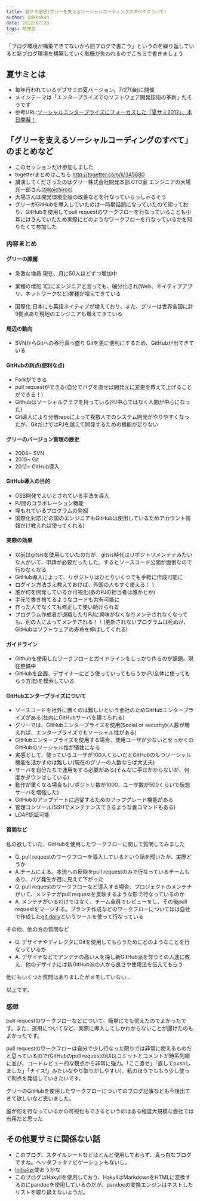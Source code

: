 ```yaml
---
title: 夏サミ感想(グリーを支えるソーシャルコーディングのすべてについて)
author: @dekokun
date: 2012/07/29
tags: 勉強会
---
```


「ブログ環境が構築できてないから旧ブログで書こう」というのを繰り返していると新ブログ環境を構築していく気概が失われるのでこちらで書きましょう

## 夏サミとは

* 毎年行われているデブサミの夏バージョン。7/27(金)に開催
* メインテーマは「エンタープライズでのソフトウェア開発技術の革新」だそうです
* 参考URL:[ソーシャルエンタープライズにフォーカスした「夏サミ2012」、本日開幕！](http://codezine.jp/article/detail/6701)

## 「グリーを支えるソーシャルコーディングのすべて」のまとめなど

* このセッションだけ参加しました
* togetterまとめはこちら http://togetter.com/li/345680
* 講演してくださったのはグリー株式会社開発本部 CTO室 エンジニアの大場光一郎さん([@koichiroo](https://twitter.com/koichiroo/))
* 大場さんは開発環境全般の改善などを行なっていらっしゃるそう
* グリーがGitHubを導入していたのは一時期話題になっていたので知っており、GitHubを使用してpull requestのワークフローを行なっていることも小耳にはさんでいたため実際にどのようなワークフローを行なっているかを知りたくて参加した

### 内容まとめ

#### グリーの課題

* 急激な増員
現在、月に50人ほどずつ増加中

* 業種の増加
1口にエンジニアと言っても、細分化され(Web、ネイティブアプリ、ネットワークなど)業種が増えてきている

* 国際化
日本にも英語ネイティブが増えており、また、グリーは世界各国に計9拠点あり現地のエンジニアも増えてきている

#### 周辺の動向

* SVNからGitへの移行真っ盛り
Gitを更に便利にするため、GitHubが出てきている

#### GitHubの利点(便利な点)

* Forkができる
* pull requestができる(自分でバグを直せば開発元に変更を教えて上げることができる！)
* Githubはソーシャルグラフを持っている(PJ中心ではなく人間が中心になった)
* Git導入により分散repoによって複数人でのシステム開発がやりやすくなったが、GitだけではPJを越えて開発するための機能が足りない

#### グリーのバージョン管理の歴史

* 2004~ SVN
* 2010~ Git
* 2012~ GitHub導入

#### GitHub導入の目的

* OSS開発でよいとされている手法を導入
* PJ間のコラボレーション機能
* 埋もれているプログラムの発掘
* 国際化対応(どの国のエンジニアもGitHubは使用しているためアカウント情報だけ教えれば使ってくれる)

#### 実際の効果

* 以前はgitsisを使用していたのだが、gitsis時代はリポジトリメンテナみたいな人がいて、申請が必要だったした。するとソースコード公開が面倒なので行わなくなる
* GitHub導入によって、リポジトリはひとりいくつでも手軽に作成可能に
* ログイン方法さえ教えておけば、外国の人もすぐ使える！！
* 誰が何を開発しているか可視化(あのPJの担当者は誰かとか)
* 手元で書き捨てるようなコードも共有可能に
* 作った人でなくても修正して使い続けられる
* プログラム作成者が退職したりPJに興味がなくなりメンテされなくなっても、別の人によってメンテされる！！(更新されないプログラムは死ぬが、GitHubはソフトウェアの寿命を伸ばしてくれる)

#### ガイドライン

* Githubを使用したワークフローとガイドラインをしっかり作るのが課題。現在整備中
* GitHubを企画、デザイナーにどう使っていってもらうか(PJ全体に使ってもらう方法)を模索している

#### GitHubエンタープライズについて

* ソースコードを社外に置くのは難しいという会社のためGitHubエンタープライズがある(社内にGitHubサーバを建てられる)
* グリーでは、GitHubエンタープライズを使用(Social or security)(人数が増えれば、エンタープライズでもソーシャル性がある)
* GitHubエンタープライズを使用する場合、使用ユーザが少ないとせっかくのGitHubのソーシャル性が犠牲になる
* 実感として、使っているユーザが100人くらいだとGitHubのもつソーシャル機能を活かすのは難しい(現在のグリーの人数ならば大丈夫)
* サーバを自分たちで運用をする必要がある(そんなに手はかからないが、何度かダウンはしている)
* 動作が重くなる場合も(リポジトリ数が1000、ユーザ数が500くらいで仮想サーバを増強した)
* GitHubのアップデートに追従するためのアップグレード機能がある
* 管理コンソール(SSHでメンテナンスできるような裏コマンドもある)
* LDAP認証可能

#### 質問など

私の欲していた、GitHubを使用したワークフローに関して質問してみました

* Q. pull requestのワークフローを導入しているという話を聞いたが、実際どうか
* A.チームによる。本流への反映をpull requestのみで行なっているチームもあり、バグ発生が目に見えて下がった
* Q. pull requestのワークフローなど導入する場合、プロジェクトのメンテナがいて、メンテナがpull requestを反映するような形で行なっているのか
* A. メンテナがいるわけではなく、チーム全員でレビューをし、その後pull requestをマージする。ブランチ作成などのワークフローについてはは自社で作成した[git daily](http://labs.gree.jp/blog/2011/05/3528/)というツールを使って行なっている

その他、他の方の質問など

* Q. デザイナやディレクタにGitを使用してもらうためにどのようなことを行なっているか
* A. デザイナなどでアンテナの高い人を探し新GitHub派を作りその人達に教え、他のデザイナには新GitHub派の人から良さや使用法を伝えてもらう

他にもいくつか質問はありましたがメモしていない…

以上です。

### 感想

pull requestのワークフローなどについて、簡単にでも伺えたのでよかったです。また、運用についてなど、実際に導入してしかわからないことが聞けたのもよかったです。

pull requestのワークフローは自分で少し行なった限りでは非常に使えるものだと思っているので(GitHubのpull requestのUIはコミットとコメントが時系列順に並び、コードレビュー的な観点から非常に強力。「ここ直せ」「直してpushしました」「ナイス!」みたいなやり取りがしやすい)、私のほうでももう少し使って利点を発信していきたいです。

グリーのGitHubを使用したワークフローについてのブログ記事なども今後出てきて欲しいなど思いました。

誰が何を行なっているかの可視化もできるというのはある程度大規模な会社では有用だと思った

## その他夏サミに関係ない話

* このブログ、スタイルシートなどほとんど使用しておらず、真っ白なブログですね。ヘッダフッタナビゲーションもないし。
* [Initializr](http://kachibito.net/web-design/initializr-with-twitter-bootstrap.html)使おうかな
* このブログはHakyllを使用しており、HakyllはMarkdownをHTMLに変換するのにpandocを使用しているのだが、pandocの変換エンジンはネストしたリストを取り扱えないようだ。

